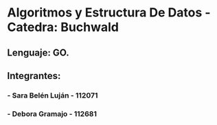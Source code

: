 # Algoritmos y Estructura De Datos - Catedra: Buchwald
## Lenguaje: GO.
## Integrantes:
### - Sara Belén Luján - 112071
### - Debora Gramajo - 112681
